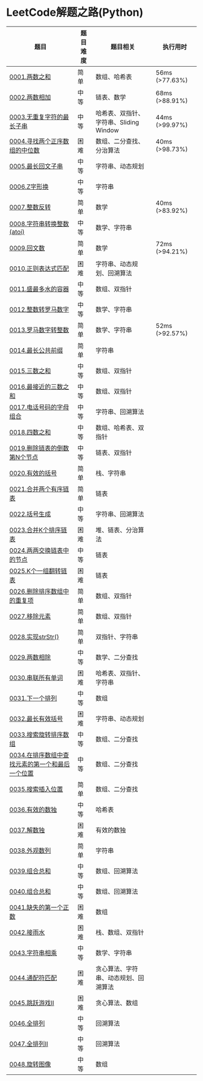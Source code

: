 # LeetCode解题之路(Python)
| 题目                                                         | 题目难度 | 题目相关                               | 执行用时       |
| ------------------------------------------------------------ | -------- | -------------------------------------- | -------------- |
| [0001.两数之和](https://leetcode-cn.com/problems/two-sum/)   | 简单     | 数组、哈希表                           | 56ms (>77.63%) |
| [0002.两数相加](https://leetcode-cn.com/problems/add-two-numbers/) | 中等     | 链表、数学                             | 68ms (>88.91%) |
| [0003.无重复字符的最长子串](https://leetcode-cn.com/problems/longest-substring-without-repeating-characters/) | 中等     | 哈希表、双指针、字符串、Sliding Window | 44ms (>99.97%) |
| [0004.寻找两个正序数组的中位数](https://leetcode-cn.com/problems/median-of-two-sorted-arrays/) | 困难     | 数组、二分查找、分治算法               | 40ms (>98.73%) |
| [0005.最长回文子串](https://leetcode-cn.com/problems/longest-palindromic-substring/) | 中等     | 字符串、动态规划                       |                |
| [0006.Z字形换](https://leetcode-cn.com/problems/longest-palindromic-substring/) | 中等     | 字符串                                 |                |
| [0007.整数反转](https://leetcode-cn.com/problems/reverse-integer/) | 简单     | 数学                                   | 40ms (>83.92%) |
| [0008.字符串转换整数(atoi)](https://leetcode-cn.com/problems/string-to-integer-atoi/) | 中等     | 数学、字符串                           |                |
| [0009.回文数](https://leetcode-cn.com/problems/palindrome-number/) | 简单     | 数学                                   | 72ms (>94.21%) |
| [0010.正则表达式匹配](https://leetcode-cn.com/problems/regular-expression-matching/) | 困难     | 字符串、动态规划、回溯算法             |                |
| [0011.盛最多水的容器](https://leetcode-cn.com/problems/container-with-most-water/) | 中等     | 数组、双指针                           |                |
| [0012.整数转罗马数字](https://leetcode-cn.com/problems/integer-to-roman/) | 中等     | 数学、字符串                           |                |
| [0013.罗马数字转整数](https://leetcode-cn.com/problems/roman-to-integer/) | 简单     | 数学、字符串                           | 52ms (>92.57%) |
| [0014.最长公共前缀](https://leetcode-cn.com/problems/longest-common-prefix/) | 简单     | 字符串                                 |                |
| [0015.三数之和](https://leetcode-cn.com/problems/3sum/)      | 中等     | 数组、双指针                           |                |
| [0016.最接近的三数之和](https://leetcode-cn.com/problems/3sum-closest/) | 中等     | 数组、双指针                           |                |
| [0017.电话号码的字母组合](https://leetcode-cn.com/problems/letter-combinations-of-a-phone-number/) | 中等     | 字符串、回溯算法                       |                |
| [0018.四数之和](https://leetcode-cn.com/problems/4sum/)      | 中等     | 数组、哈希表、双指针                   |                |
| [0019.删除链表的倒数第N个节点](https://leetcode-cn.com/problems/remove-nth-node-from-end-of-list/) | 中等     | 链表、双指针                           |                |
| [0020.有效的括号](https://leetcode-cn.com/problems/valid-parentheses/) | 简单     | 栈、字符串                             |                |
| [0021.合并两个有序链表](https://leetcode-cn.com/problems/merge-two-sorted-lists/) | 简单     | 链表                                   |                |
| [0022.括号生成](https://leetcode-cn.com/problems/generate-parentheses/) | 中等     | 字符串、回溯算法                       |                |
| [0023.合并K个排序链表](https://leetcode-cn.com/problems/merge-k-sorted-lists/) | 困难     | 堆、链表、分治算法                     |                |
| [0024.两两交换链表中的节点](https://leetcode-cn.com/problems/swap-nodes-in-pairs/) | 中等     | 链表                                   |                |
| [0025.K个一组翻转链表](https://leetcode-cn.com/problems/reverse-nodes-in-k-group/) | 困难     | 链表                                   |                |
| [0026.删除排序数组中的重复项](https://leetcode-cn.com/problems/remove-duplicates-from-sorted-array/) | 简单     | 数组、双指针                           |                |
| [0027.移除元素](https://leetcode-cn.com/problems/remove-element/) | 简单     | 数组、双指针                           |                |
| [0028.实现strStr()](https://leetcode-cn.com/problems/implement-strstr/) | 简单     | 双指针、字符串                         |                |
| [0029.两数相除](https://leetcode-cn.com/problems/divide-two-integers/) | 中等     | 数学、二分查找                         |                |
| [0030.串联所有单词](https://leetcode-cn.com/problems/substring-with-concatenation-of-all-words/) | 困难     | 哈希表、双指针、字符串                 |                |
| [0031.下一个排列](https://leetcode-cn.com/problems/next-permutation/) | 中等     | 数组                                   |                |
| [0032.最长有效括号](https://leetcode-cn.com/problems/longest-valid-parentheses/) | 困难     | 字符串、动态规划                       |                |
| [0033.搜索旋转排序数组](https://leetcode-cn.com/problems/search-in-rotated-sorted-array/) | 中等     | 数组、二分查找                         |                |
| [0034.在排序数组中查找元素的第一个和最后一个位置](https://leetcode-cn.com/problems/find-first-and-last-position-of-element-in-sorted-array/) | 中等     | 数组、二分查找                         |                |
| [0035.搜索插入位置](https://leetcode-cn.com/problems/search-insert-position/) | 简单     | 数组、二分查找                         |                |
| [0036.有效的数独](https://leetcode-cn.com/problems/valid-sudoku/) | 中等     | 哈希表                                 |                |
| [0037.解数独](https://leetcode-cn.com/problems/sudoku-solver/) | 困难     | 有效的数独                             |                |
| [0038.外观数列](https://leetcode-cn.com/problems/count-and-say/) | 简单     | 字符串                                 |                |
| [0039.组合总和](https://leetcode-cn.com/problems/combination-sum/) | 中等     | 数组、回溯算法                         |                |
| [0040.组合总和](https://leetcode-cn.com/problems/combination-sum-ii/) | 中等     | 数组、回溯算法                         |                |
| [0041.缺失的第一个正数](https://leetcode-cn.com/problems/first-missing-positive/) | 困难     | 数组                                   |                |
| [0042.接雨水](https://leetcode-cn.com/problems/trapping-rain-water/) | 困难     | 栈、数组、双指针                       |                |
| [0043.字符串相乘](https://leetcode-cn.com/problems/multiply-strings/) | 中等     | 数学、字符串                           |                |
| [0044.通配符匹配](https://leetcode-cn.com/problems/wildcard-matching/) | 困难     | 贪心算法、字符串、动态规划、回溯算法   |                |
| [0045.跳跃游戏II](https://leetcode-cn.com/problems/jump-game-ii/) | 困难     | 贪心算法、数组                         |                |
| [0046.全排列](https://leetcode-cn.com/problems/permutations/) | 中等     | 回溯算法                               |                |
| [0047.全排列II](https://leetcode-cn.com/problems/permutations-ii/) | 中等     | 回溯算法                               |                |
| [0048.旋转图像](https://leetcode-cn.com/problems/rotate-image/) | 中等     | 数组                                   |                |

